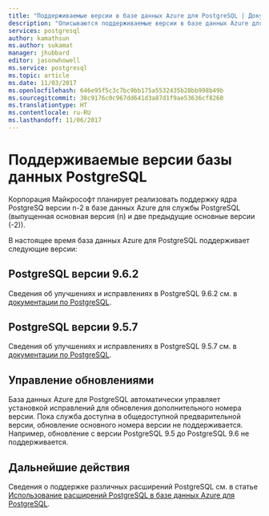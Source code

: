 ```yaml
---
title: "Поддерживаемые версии в базе данных Azure для PostgreSQL | Документация Майкрософт"
description: "Описываются поддерживаемые версии в базе данных Azure для PostgreSQL."
services: postgresql
author: kamathsun
ms.author: sukamat
manager: jhubbard
editor: jasonwhowell
ms.service: postgresql
ms.topic: article
ms.date: 11/03/2017
ms.openlocfilehash: 646e95f5c3c7bc9bb175a5532435b28bb998b49b
ms.sourcegitcommit: 38c9176c0c967dd641d3a87d1f9ae53636cf8260
ms.translationtype: HT
ms.contentlocale: ru-RU
ms.lasthandoff: 11/06/2017
---
```

# <a name="supported-postgresql-database-versions"></a>Поддерживаемые версии базы данных PostgreSQL
Корпорация Майкрософт планирует реализовать поддержку ядра PostgreSQ версии n-2 в базе данных Azure для службы PostgreSQL (выпущенная основная версия (n) и две предыдущие основные версии (-2)).

В настоящее время база данных Azure для PostgreSQL поддерживает следующие версии:

## <a name="postgresql-version-962"></a>PostgreSQL версии 9.6.2
Сведения об улучшениях и исправлениях в PostgreSQL 9.6.2 см. в [документации по PostgreSQL](https://www.postgresql.org/docs/9.6/static/release-9-6-2.html).

## <a name="postgresql-version-957"></a>PostgreSQL версии 9.5.7
Сведения об улучшениях и исправлениях в PostgreSQL 9.5.7 см. в [документации по PostgreSQL](https://www.postgresql.org/docs/9.5/static/release-9-5-7.html).

## <a name="managing-updates-and-upgrades"></a>Управление обновлениями
База данных Azure для PostgreSQL автоматически управляет установкой исправлений для обновления дополнительного номера версии. Пока служба доступна в общедоступной предварительной версии, обновление основного номера версии не поддерживается. Например, обновление с версии PostgreSQL 9.5 до PostgreSQL 9.6 не поддерживается.

## <a name="next-steps"></a>Дальнейшие действия
Сведения о поддержке различных расширений PostgreSQL см. в статье [Использование расширений PostgreSQL в базе данных Azure для PostgreSQL](concepts-extensions.md).
